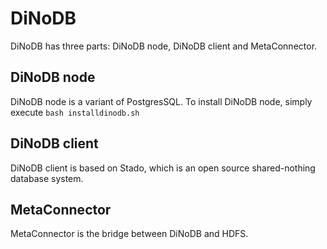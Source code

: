 # DiNoDB

DiNoDB has three parts: DiNoDB node, DiNoDB client and MetaConnector.

## DiNoDB node

DiNoDB node is a variant of PostgresSQL. To install DiNoDB node, simply execute 
```bash installdinodb.sh```

## DiNoDB client

DiNoDB client is based on Stado, which is an open source shared-nothing database system.

## MetaConnector

MetaConnector is the bridge between DiNoDB and HDFS.


